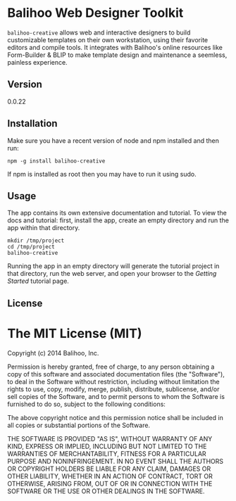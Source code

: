 Balihoo Web Designer Toolkit 
============================

`balihoo-creative` allows web and interactive designers to build customizable templates
on their own workstation, using their favorite editors and compile tools. It integrates
with Balihoo's online resources like Form-Builder & BLIP to make template design and
maintenance a seemless, painless experience.

## Version
0.0.22

## Installation
  Make sure you have a recent version of node and npm installed and
  then run:
  ```shellscript
  npm -g install balihoo-creative
  ```
  If npm is installed as root then you may have to run it using sudo.

## Usage

  The app contains its own extensive documentation and tutorial. To view the docs
  and tutorial: first, install the app, create an empty directory and run the app
  within that directory.
  ```shellscript
  mkdir /tmp/project
  cd /tmp/project
  balihoo-creative
  ```
  Running the app in an empty directory will generate the tutorial project in that
  directory, run the web server, and open your browser to the *Getting Started*
  tutorial page.

## License

The MIT License (MIT)
=====================

Copyright (c) 2014 Balihoo, Inc.

Permission is hereby granted, free of charge, to any person obtaining a copy
of this software and associated documentation files (the "Software"), to deal
in the Software without restriction, including without limitation the rights
to use, copy, modify, merge, publish, distribute, sublicense, and/or sell
copies of the Software, and to permit persons to whom the Software is
furnished to do so, subject to the following conditions:

The above copyright notice and this permission notice shall be included in
all copies or substantial portions of the Software.

THE SOFTWARE IS PROVIDED "AS IS", WITHOUT WARRANTY OF ANY KIND, EXPRESS OR
IMPLIED, INCLUDING BUT NOT LIMITED TO THE WARRANTIES OF MERCHANTABILITY,
FITNESS FOR A PARTICULAR PURPOSE AND NONINFRINGEMENT. IN NO EVENT SHALL THE
AUTHORS OR COPYRIGHT HOLDERS BE LIABLE FOR ANY CLAIM, DAMAGES OR OTHER
LIABILITY, WHETHER IN AN ACTION OF CONTRACT, TORT OR OTHERWISE, ARISING FROM,
OUT OF OR IN CONNECTION WITH THE SOFTWARE OR THE USE OR OTHER DEALINGS IN
THE SOFTWARE.

